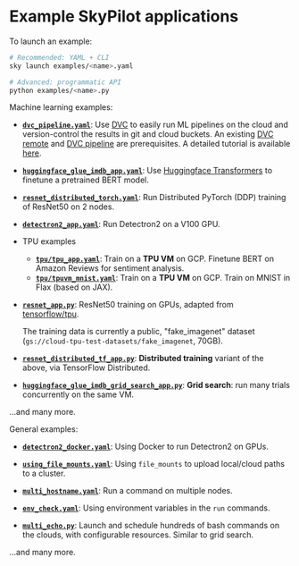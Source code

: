 # Example SkyPilot applications

To launch an example:
```bash
# Recommended: YAML + CLI
sky launch examples/<name>.yaml

# Advanced: programmatic API
python examples/<name>.py
```

Machine learning examples:
- [**`dvc_pipeline.yaml`**](./dvc/dvc_pipeline.yaml): Use [DVC](https://dvc.org) to easily run ML pipelines on the cloud and version-control the results in git and cloud buckets. An existing [DVC remote](https://dvc.org/doc/user-guide/data-management/remote-storage) and [DVC pipeline](https://dvc.org/doc/start/data-management/data-pipelines) are prerequisites. A detailed tutorial is available [here](https://alex000kim.com/posts/2023-08-10-ml-experiments-in-cloud-skypilot-dvc/).

- [**`huggingface_glue_imdb_app.yaml`**](./huggingface_glue_imdb_app.yaml): Use [Huggingface Transformers](https://github.com/huggingface/transformers/) to finetune a pretrained BERT model.

- [**`resnet_distributed_torch.yaml`**](./resnet_distributed_torch.yaml): Run Distributed PyTorch (DDP) training of ResNet50 on 2 nodes.

- [**`detectron2_app.yaml`**](./detectron2_app.yaml): Run Detectron2 on a V100 GPU.

- TPU examples
  - [**`tpu/tpu_app.yaml`**](./tpu/tpu_app.yaml): Train on a **TPU VM** on GCP.  Finetune BERT on Amazon Reviews for sentiment analysis.
  - [**`tpu/tpuvm_mnist.yaml`**](./tpu/tpuvm_mnist.yaml): Train on a **TPU VM** on GCP.  Train on MNIST in Flax (based on JAX).

- [**`resnet_app.py`**](./resnet_app.py): ResNet50 training on GPUs, adapted from [tensorflow/tpu](https://github.com/tensorflow/tpu).

    The training data is currently a public, "fake_imagenet" dataset (`gs://cloud-tpu-test-datasets/fake_imagenet`, 70GB).


- [**`resnet_distributed_tf_app.py`**](./resnet_distributed_tf_app.py): **Distributed training** variant of the above, via TensorFlow Distributed.

- [**`huggingface_glue_imdb_grid_search_app.py`**](./huggingface_glue_imdb_grid_search_app.py): **Grid search**: run many trials concurrently on the same VM.


...and many more.

General examples:

- [**`detectron2_docker.yaml`**](./detectron2_docker.yaml): Using Docker to run Detectron2 on GPUs.

- [**`using_file_mounts.yaml`**](./using_file_mounts.yaml): Using `file_mounts` to upload local/cloud paths to a cluster.

- [**`multi_hostname.yaml`**](./multi_hostname.yaml): Run a command on multiple nodes.

- [**`env_check.yaml`**](./env_check.yaml): Using environment variables in the `run` commands.

- [**`multi_echo.py`**](./multi_echo.py): Launch and schedule hundreds of bash commands on the clouds, with configurable resources.  Similar to grid search.

...and many more.
